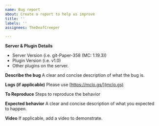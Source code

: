 ```yaml
---
name: Bug report
about: Create a report to help us improve
title: ''
labels: ''
assignees: TheDeafCreeper

---
```


**Server & Plugin Details**
- Server Version (i.e. git-Paper-358 (MC: 1.19.3))
- Plugin Version (i.e. v1.0)
- Other plugins on the server.

**Describe the bug**
A clear and concise description of what the bug is.

**Logs (if applicable)**
Please use [https://mclo.gs/](mclo.gs)

**To Reproduce**
Steps to reproduce the behavior

**Expected behavior**
A clear and concise description of what you expected to happen.

**Video**
If applicable, add a video to demonstrate.
